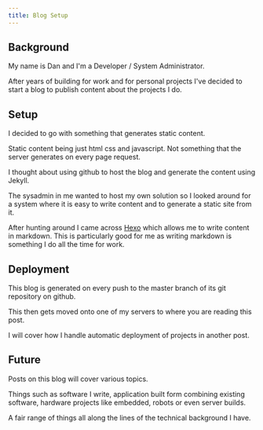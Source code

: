 ```yaml
---
title: Blog Setup
---
```


## Background

My name is Dan and I'm a Developer / System Administrator.

After years of building for work and for personal projects I've decided to start a blog to publish content about the projects I do.

## Setup

I decided to go with something that generates static content.

Static content being just html css and javascript.  Not something that the server generates on every page request.

I thought about using github to host the blog and generate the content using Jekyll.

The sysadmin in me wanted to host my own solution so I looked around for a system where it is easy to write content and to generate a static site from it.

After hunting around I came across [Hexo](https://hexo.io) which allows me to write content in markdown.  This is particularly good for me as writing markdown is something I do all the time for work.

## Deployment

This blog is generated on every push to the master branch of its git repository on github.

This then gets moved onto one of my servers to where you are reading this post.

I will cover how I handle automatic deployment of projects in another post.

## Future

Posts on this blog will cover various topics.

Things such as software I write, application built form combining existing software, hardware projects like embedded, robots or even server builds.

A fair range of things all along the lines of the technical background I have.
